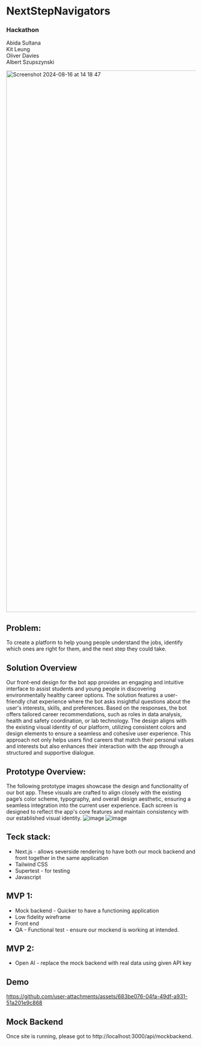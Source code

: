 # NextStepNavigators

### Hackathon

Abida Sultana 
<br />Kit Leung
<br />Oliver Davies
<br />Albert Szupszynski

<img width="1440" alt="Screenshot 2024-08-16 at 14 18 47" src="https://github.com/user-attachments/assets/cae1e49f-9a3f-40da-aa35-7d123d102557">

## Problem: 
To create a platform to help young people understand the jobs, identify which ones are right for them, and the next step they could take.

## Solution Overview
Our front-end design for the bot app provides an engaging and intuitive interface to assist students and young people in discovering environmentally healthy career options. The solution features a user-friendly chat experience where the bot asks insightful questions about the user's interests, skills, and preferences. Based on the responses, the bot offers tailored career recommendations, such as roles in data analysis, health and safety coordination, or lab technology. The design aligns with the existing visual identity of our platform, utilizing consistent colors and design elements to ensure a seamless and cohesive user experience. This approach not only helps users find careers that match their personal values and interests but also enhances their interaction with the app through a structured and supportive dialogue.

## Prototype Overview:

The following prototype images showcase the design and functionality of our bot app. These visuals are crafted to align closely with the existing page’s color scheme, typography, and overall design aesthetic, ensuring a seamless integration into the current user experience. Each screen is designed to reflect the app's core features and maintain consistency with our established visual identity.
![image](https://github.com/user-attachments/assets/ff5dbe79-45fe-4b50-8c55-c595296e1c1e)
![image](https://github.com/user-attachments/assets/43e001a4-ea08-44e6-98d9-34fb71166cfe)


## Teck stack:

- Next.js - allows severside rendering to have both our mock backend and front together in the same application
- Tailwind CSS
- Supertest - for testing
- Javascript

## MVP 1:

- Mock backend - Quicker to have a functioning application
- Low fidelity wireframe
- Front end
- QA - Functional test - ensure our mockend is working at intended.

## MVP 2:

- Open AI - replace the mock backend with real data using given API key

## Demo

https://github.com/user-attachments/assets/683be076-04fa-49df-a931-51a201e9c868

## Mock Backend

Once site is running, please got to http://localhost:3000/api/mockbackend.
